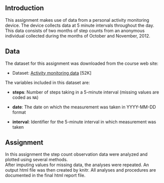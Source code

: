 ## Introduction

This assignment makes use of data from a personal activity monitoring
device. The device collects data at 5 minute intervals throughout the
day. This data consists of two months of step counts from an anonymous
individual collected during the months of October and November, 2012.

## Data

The dataset for this assignment was downloaded from the course web site:

* Dataset: [Activity monitoring data](https://d396qusza40orc.cloudfront.net/repdata%2Fdata%2Factivity.zip) [52K]

The variables included in this dataset are:

* **steps**: Number of steps taking in a 5-minute interval (missing
    values are coded as `NA`)

* **date**: The date on which the measurement was taken in YYYY-MM-DD
    format

* **interval**: Identifier for the 5-minute interval in which
    measurement was taken


## Assignment

In this assignment the step count observation data were analyzed and plotted using several methods.  
After imputing values for missing data, the analyses were repeated. An output html file was then created by knitr. 
All analyses and procedures are documented in the final html report file.
